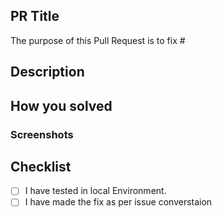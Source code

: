 ## PR Title
<!--- Describe the problems, issues, or needs driving this feature/fix and include links to related issues -->
The purpose of this Pull Request is to fix #<issue-number>

## Description
<!---  Describe the solutions that this feature/fix will introduce to resolve the problems described above -->

## How you solved
<!--- Describe how you are implementing the solutions. -->

### Screenshots
<!---  Include an short video or screenshot if the change affects the UI.  -->
  

##  Checklist
- [ ] I have tested in local Environment.
- [ ] I have made the fix as per issue converstaion
